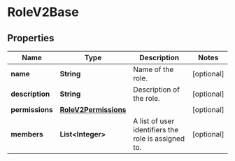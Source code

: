 

# RoleV2Base

## Properties

Name | Type | Description | Notes
------------ | ------------- | ------------- | -------------
**name** | **String** | Name of the role. |  [optional]
**description** | **String** | Description of the role. |  [optional]
**permissions** | [**RoleV2Permissions**](RoleV2Permissions.md) |  |  [optional]
**members** | **List&lt;Integer&gt;** | A list of user identifiers the role is assigned to. |  [optional]



